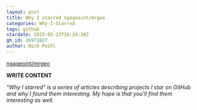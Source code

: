 ```yaml
---
layout: post
title: Why I starred ngageoint/mrgeo
categories: Why-I-Starred
tags: github
stardate: 2015-02-23T16:34:38Z
gh_id: 26971627
author: Nick Peihl
---
```


[ngageoint/mrgeo](https://github.com/ngageoint/mrgeo)

**WRITE CONTENT**

*"Why I starred" is a series of articles describing projects I star on GitHub and why I found them interesting. My hope is that you'll find them interesting as well.*

